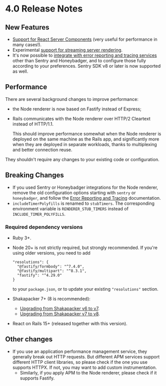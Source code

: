 # 4.0 Release Notes

## New Features

* [Support for React Server Components](../react-server-components/tutorial.md) (very useful for performance in many cases!).
* Experimental [support for streaming server rendering](../streaming-server-rendering.md).
* It's now possible to [integrate with error reporting and tracing services](../node-renderer/error-reporting-and-tracing.md) other than Sentry and Honeybadger, and to configure those fully according to your preferences. Sentry SDK v8 or later is now supported as well.

## Performance

There are several background changes to improve performance:
* the Node renderer is now based on Fastify instead of Express;
* Rails communicates with the Node renderer over HTTP/2 Cleartext instead of HTTP/1.1.

  This should improve performance somewhat when the Node renderer is deployed on the same machine as the Rails app, and significantly more when they are deployed in separate workloads,
  thanks to multiplexing and better connection reuse.

They shouldn't require any changes to your existing code or configuration.

## Breaking Changes

* If you used Sentry or Honeybadger integrations for the Node renderer, remove the old configuration options starting with `sentry` or `honeybadger`, and follow the [Error Reporting and Tracing](../node-renderer/error-reporting-and-tracing.md) documentation.
* `includeTimerPolyfills` is renamed to `stubTimers`. The corresponding environment variable is `RENDERER_STUB_TIMERS` instead of `INCLUDE_TIMER_POLYFILLS`.

### Required dependency versions

* Ruby 3+.
* Node 20+ is not strictly required, but strongly recommended. If you're using older versions, you need to add
    ```
    "resolutions": {
      "@fastify/formbody": "^7.4.0",
      "@fastify/multipart": "^8.3.1",
      "fastify": "^4.29.0"
    }
    ```
    to your `package.json`, or to update your existing `"resolutions"` section.

* Shakapacker 7+ (8 is recommended): 
  * [Upgrading from Shakapacker v6 to v7](https://github.com/shakacode/shakapacker/blob/main/docs/v7_upgrade.md). 
  * [Upgrading from Shakapacker v7 to v8](https://github.com/shakacode/shakapacker/blob/main/docs/v8_upgrade.md).
* React on Rails 15+ (released together with this version).

## Other changes

* If you use an application performance management service, they generally break out HTTP requests. But different APM services support different HTTP client libraries, so please check if the one you use supports HTTPX. If not, you may want to add custom instrumentation.
  * Similarly, if you apply APM to the Node renderer, please check if it supports Fastify.
